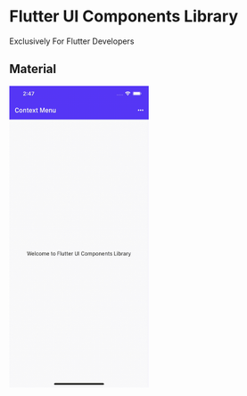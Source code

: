 # Flutter UI Components Library

Exclusively For Flutter Developers

## Material 

<p align="left">
<a href="https://github.com/irangareddy/Flutter-UI-Components-Library/blob/master/lib/material/contextMenu.dart">
<img src="Gifs/ContextMenu.gif" width="250" alt="Context Menu" >
</a>
</p>